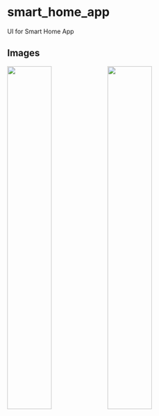 # smart_home_app

UI for Smart Home App

## Images

<img src="https://user-images.githubusercontent.com/46304263/153091089-21005eab-e262-4f78-85d7-a8ed4fdea8e3.png" width="45%"></img> <img src="https://user-images.githubusercontent.com/46304263/153091097-a944e226-d00f-40a3-afa2-688e24552dc5.png" width="45%"></img>
